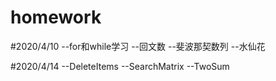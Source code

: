 # homework

#2020/4/10
--for和while学习
--回文数
--斐波那契数列
--水仙花

#2020/4/14
--DeleteItems
--SearchMatrix
--TwoSum